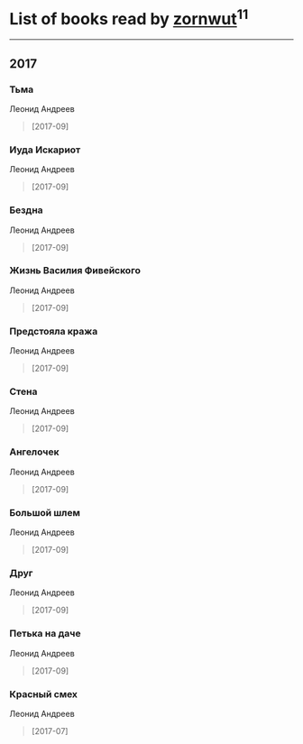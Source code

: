 # List of books read by [zornwut](http://vk.com/id452256330)<sup>11</sup>
---

## 2017

### Тьма
Леонид Андреев
> [2017-09] 


### Иуда Искариот
Леонид Андреев
> [2017-09] 


### Бездна
Леонид Андреев
> [2017-09] 


### Жизнь Василия Фивейского
Леонид Андреев
> [2017-09] 


### Предстояла кража
Леонид Андреев
> [2017-09] 


### Стена
Леонид Андреев
> [2017-09] 


### Ангелочек
Леонид Андреев
> [2017-09] 


### Большой шлем
Леонид Андреев
> [2017-09] 


### Друг
Леонид Андреев
> [2017-09] 


### Петька на даче
Леонид Андреев
> [2017-09] 


### Красный смех
Леонид Андреев
> [2017-07] 



